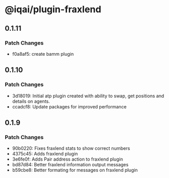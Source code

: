 # @iqai/plugin-fraxlend

## 0.1.11

### Patch Changes

- f0a8af5: create bamm plugin

## 0.1.10

### Patch Changes

- 3d18019: Initial atp plugin created with ability to swap, get positions and details on agents.
- ccadcf8: Update packages for improved performance

## 0.1.9

### Patch Changes

- 90b0220: Fixes fraxlend stats to show correct numbers
- 4375c45: Adds fraxlend plugin
- 3e6fe0f: Adds Pair address action to fraxlend plugin
- bd87d84: Better fraxlend information output messages
- b59cbe8: Better formating for messages on fraxlend plugin
